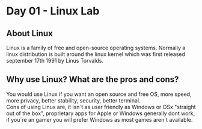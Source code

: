 # Day 01 - Linux Lab

## About Linux
Linux is a family of free and open-source operating systems. Normally a linux distribution is built around the linux kernel which was first released september 17th 1991 by Linus Torvalds.

## Why use Linux? What are the pros and cons?  
You would use Linux if you want an open source and free OS, more speed, more privacy, better stability, security, better terminal.    
Cons of using Linux are, it isn´t as user friendly as Windows or OSx "straight out of the box", proprietary apps for Apple or Windows generally     dont work, if you´re an gamer you will prefer Windows as most games aren´t available.